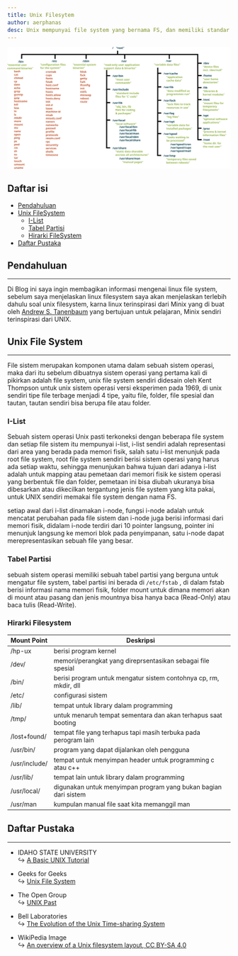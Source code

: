 ```yaml
---
title: Unix Filesytem
author: aerphanas
desc: Unix mempunyai file system yang bernama FS, dan memiliki standar hirarki untuk mempermudah memanage file dan folder
---
```


![Standard Unix Filesystem Hierarchy](/images/unix-filesystem-fig1.svg "Standard Unix Filesystem Hierarchy")

## Daftar isi

- [Pendahuluan](#pendahuluan)
- [Unix FileSystem](#unix-file-system)
  - [I-List](#i-list)
  - [Tabel Partisi](#tabel-partisi)
  - [Hirarki FileSystem](#hirarki-filesystem)
- [Daftar Pustaka](#daftar-pustaka)

## Pendahuluan

---

Di Blog ini saya ingin membagikan informasi mengenai linux file system, sebelum saya menjelaskan linux filesystem saya akan menjelaskan terlebih dahulu soal unix filesystem, karna linux terinspirasi dari Minix yang di buat oleh [Andrew S. Tanenbaum](https://www.cs.vu.nl/~ast/) yang bertujuan untuk pelajaran, Minix sendiri terinspirasi dari UNIX.

## Unix File System

---

File sistem merupakan komponen utama dalam sebuah sistem operasi, maka dari itu sebelum dibuatnya sistem operasi yang pertama kali di pikirkan adalah file system, unix file system sendiri didesain oleh Kent Thompson untuk unix sistem operasi versi eksperimen pada 1969, di unix sendiri tipe file terbage menjadi 4 tipe, yaitu file, folder, file spesial dan tautan, tautan sendiri bisa berupa file atau folder.

### I-List

Sebuah sistem operasi Unix pasti terkoneksi dengan beberapa file system dan setiap file sistem itu mempunyai i-list, i-list sendiri adalah representasi dari area yang berada pada memori fisik, salah satu i-list menunjuk pada root file system, root file system sendiri berisi sistem operasi yang harus ada setiap waktu, sehingga menunjukan bahwa tujuan dari adanya i-list adalah untuk mapping atau pemetaan dari memori fisik ke sistem operasi yang berbentuk file dan folder, pemetaan ini bisa diubah ukuranya bisa dibesarkan atau dikecilkan tergantung jenis file system yang kita pakai, untuk UNIX sendiri memakai file system dengan nama FS.

setiap awal dari i-list dinamakan i-node, fungsi i-node adalah untuk mencatat perubahan pada file sistem dan i-node juga berisi informasi dari memori fisik, didalam i-node terdiri dari 10 pointer langsung, pointer ini menunjuk langsung ke memori blok pada penyimpanan, satu i-node dapat merepresentasikan sebuah file yang besar.

### Tabel Partisi

sebuah sistem operasi memiliki sebuah tabel partisi yang berguna untuk mengatur file system, tabel partisi ini berada di ```/etc/fstab``` , di dalam fstab berisi informasi nama memori fisik, folder mount untuk dimana memori akan di mount atau pasang dan jenis mountnya bisa hanya baca (Read-Only) atau baca tulis (Read-Write).

### Hirarki Filesystem

| Mount Point   | Deskripsi                                                         |
|---------------|-------------------------------------------------------------------|
| /hp-ux        | berisi program kernel                                             |
| /dev/         | memori/perangkat yang direprsentasikan sebagai file spesial       |
| /bin/         | berisi program untuk mengatur sistem contohnya cp, rm, mkdir, dll |
| /etc/         | configurasi sistem                                                |
| /lib/         | tempat untuk library dalam programming                            |
| /tmp/         | untuk menaruh tempat sementara dan akan terhapus saat booting     |
| /lost+found/  | tempat file yang terhapus tapi masih terbuka pada perogram lain   |
| /usr/bin/     | program yang dapat dijalankan oleh pengguna                       |
| /usr/include/ | tempat untuk menyimpan header untuk programming c atau c++        |
| /usr/lib/     | tempat lain untuk library dalam programming                       |
| /usr/local/   | digunakan untuk menyimpan program yang bukan bagian dari sistem   |
| /usr/man      | kumpulan manual file saat kita memanggil man                      |

## Daftar Pustaka

---

- IDAHO STATE UNIVERSITY  
↪ [A Basic UNIX Tutorial](https://fsl.fmrib.ox.ac.uk/fslcourse/unix_intro/index.html)

- Geeks for Geeks  
↪ [Unix File System](https://www.geeksforgeeks.org/unix-file-system/)

- The Open Group  
↪ [UNIX Past](https://unix.org/what_is_unix/history_timeline.html)

- Bell Laboratories  
↪ [The Evolution of the Unix Time-sharing System](https://www.bell-labs.com/usr/dmr/www/hist.html)

- WikiPedia Image  
↪ [An overview of a Unix filesystem layout, CC BY-SA 4.0](https://en.wikipedia.org/wiki/Unix_filesystem#/media/File:Standard-unix-filesystem-hierarchy.svg)
